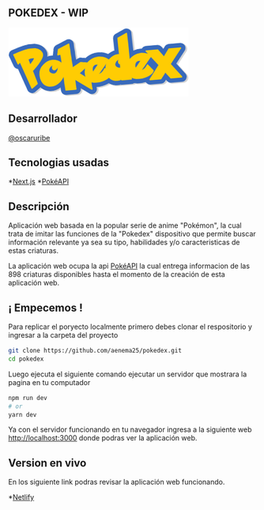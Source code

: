 ## POKEDEX - WIP
![Pokedex](/images/logo.png "Logo")

## Desarrollador

[@oscaruribe](https://github.com/aenema25)

## Tecnologias usadas

*[Next.js](https://nextjs.org/docs/getting-started)
*[PokéAPI](https://pokeapi.co/)

## Descripción

Aplicación web basada en la popular serie de anime "Pokémon", la cual trata de imitar las funciones de la "Pokedex" dispositivo que permite buscar información relevante ya sea su tipo, habilidades y/o caracteristicas de estas criaturas.

La aplicación web ocupa la api [PokéAPI](https://pokeapi.co/) la cual entrega informacion de las 898 criaturas disponibles hasta el momento de la creación de esta aplicación web.

## ¡ Empecemos !

Para replicar el poryecto localmente primero debes clonar el respositorio y ingresar a la carpeta del proyecto

```bash
git clone https://github.com/aenema25/pokedex.git
cd pokedex
```

Luego ejecuta el siguiente comando ejecutar un servidor que mostrara la pagina en tu computador

```bash
npm run dev
# or
yarn dev
```

Ya con el servidor funcionando en tu navegador ingresa a la siguiente web [http://localhost:3000](http://localhost:3000) donde podras ver la aplicación web.

## Version en vivo

En los siguiente link podras revisar la aplicación web funcionando.

*[Netlify](https://pokedex-aenema25.netlify.app/)
